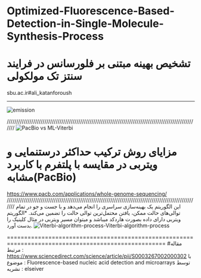 # Optimized-Fluorescence-Based-Detection-in-Single-Molecule-Synthesis-Process
# تشخیص بهینه مبتنی بر فلورسانس در فرایند سنتز تک مولکولی
sbu.ac.ir#ali_katanforoush
_____________________________________________________________________________________________________
![emission](https://user-images.githubusercontent.com/47872183/151718791-8d6cf87b-a490-4c2c-8607-710a025324cf.JPG)

///////////////////////////////////////////////////////////////////////////////////////////////////////
![PacBio vs  ML-Viterbi](https://user-images.githubusercontent.com/47872183/151719990-705e20af-454f-4184-9adf-e71e00ee998e.JPG)
# مزایای روش ترکیب حداکثر درستنمایی و ویتربی در مقایسه با پلتفرم با کاربرد مشابه(PacBio) 
https://www.pacb.com/applications/whole-genome-sequencing/
///////////////////////////////////////////////////////////////////////////////////////////////////////
این الگوریتم یک بهینه‌سازی سراسری را انجام می‌دهد و با جست و جو در تمام توالی‌های حالت ممکن، یافتن محتمل‌ترین توالی حالت را تضمین می‌کند.
*الگوریتم ویتربی دارای داده بصورت هاردکد میباشد و میتوان مسیر ویتربی در مثال کلینیک را بدست آورد.
![Viterbi-algorithm-process-Viterbi-algorithm-process](https://user-images.githubusercontent.com/47872183/151720397-0fd9769c-5cad-410f-b40b-e2055e91f174.png)

====================================================================================================
#مقاله مرتبط : https://www.sciencedirect.com/science/article/pii/S0003267002000302
با موضوع : Fluorescence-based nucleic acid detection and microarrays
توسط نشریه : elseiver 
